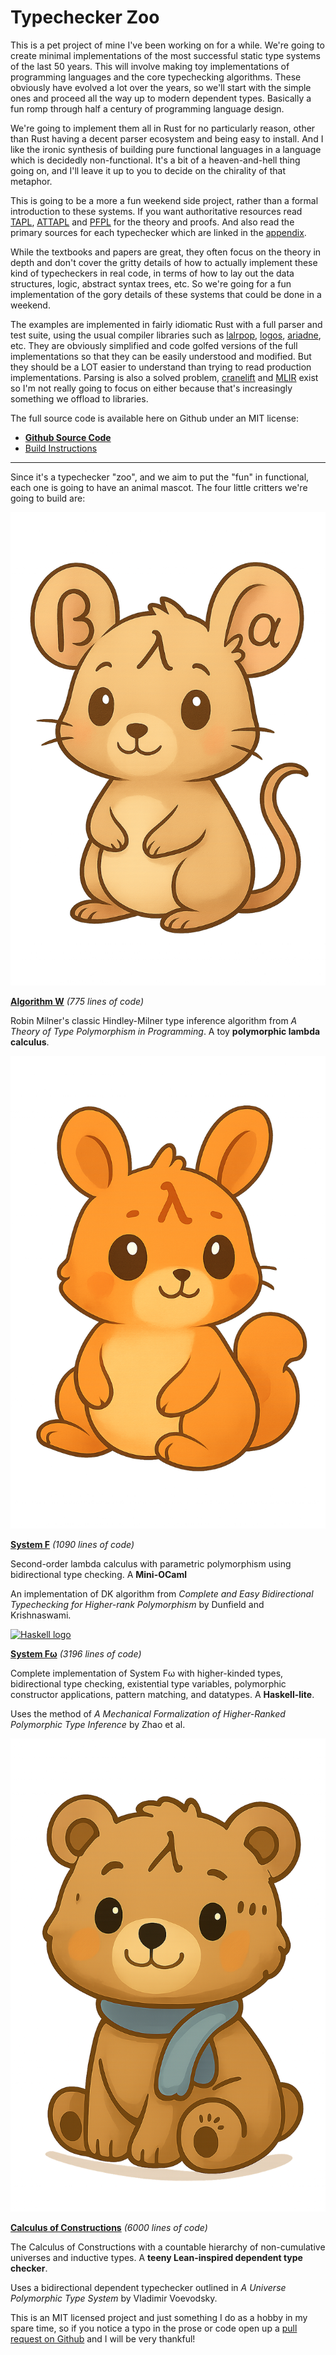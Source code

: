 # Typechecker Zoo

This is a pet project of mine I've been working on for a while. We're going to create minimal implementations of the most successful static type systems of the last 50 years. This will involve making toy implementations of programming languages and the core typechecking algorithms. These obviously have evolved a lot over the years, so we'll start with the simple ones and proceed all the way up to modern dependent types. Basically a fun romp through half a century of programming language design.

We're going to implement them all in Rust for no particularly reason, other than Rust having a decent parser ecosystem and being easy to install. And I like the ironic synthesis of building pure functional languages in a language which is decidedly non-functional. It's a bit of a heaven-and-hell thing going on, and I'll leave it up to you to decide on the chirality of that metaphor.

This is going to be a more a fun weekend side project, rather than a formal introduction to these systems. If you want authoritative resources read [TAPL](https://www.cis.upenn.edu/~bcpierce/tapl/), [ATTAPL](https://www.cis.upenn.edu/~bcpierce/attapl/) and [PFPL](http://profs.sci.univr.it/~merro/files/harper.pdf) for the theory and proofs. And also read the primary sources for each typechecker which are linked in the [appendix](./appendices/bibliography.md).

While the textbooks and papers are great, they often focus on the theory in depth and don't cover the gritty details of how to actually implement these kind of typecheckers in real code, in terms of how to lay out the data structures, logic, abstract syntax trees, etc. So we're going for a fun implementation of the gory details of these systems that could be done in a weekend.

The examples are implemented in fairly idiomatic Rust with a full parser and test suite, using the usual compiler libraries such as [lalrpop](https://lalrpop.github.io/lalrpop/), [logos](https://logos.maciej.codes/), [ariadne](https://github.com/zesterer/ariadne), etc. They are obviously simplified and code golfed versions of the full implementations so that they can be easily understood and modified. But they should be a LOT easier to understand than trying to read production implementations. Parsing is also a solved problem, [cranelift](https://cranelift.dev) and [MLIR](https://www.stephendiehl.com/posts/mlir_introduction/) exist so I'm not really going to focus on either because that's increasingly something we offload to libraries.

The full source code is available here on Github under an MIT license:

* [**Github Source Code**](https://github.com/sdiehl/typechecker-zoo)
* [Build Instructions](https://github.com/sdiehl/typechecker-zoo/blob/main/README.md)

***

Since it's a typechecker "zoo", and we aim to put the "fun" in functional, each one is going to have an animal mascot. The four little critters we're going to build are:

<div class="type-system-section">
<a href="./algorithm-w/lambda-calculus.html">
<img src="lambda.png" alt="Lambda calculus symbol" class="type-system-logo">
</a>

[**Algorithm W**](./algorithm-w/lambda-calculus.html) *(775 lines of code)*

Robin Milner's classic Hindley-Milner type inference algorithm from *A Theory of Type Polymorphism in Programming*. A toy **polymorphic lambda calculus**.
</div>

<div class="type-system-section">
<a href="./system-f/system-f.html">
<img src="ocaml.png" alt="OCaml logo" class="type-system-logo">
</a>

[**System F**](./system-f/system-f.html) *(1090 lines of code)*

Second-order lambda calculus with parametric polymorphism using bidirectional type checking. A **Mini-OCaml**

An implementation of DK algorithm from *Complete and Easy Bidirectional Typechecking for Higher-rank Polymorphism* by Dunfield and Krishnaswami.
</div>

<div class="type-system-section">
<a href="./system-f-omega/system-f-omega.html">
<img src="haskell.png" alt="Haskell logo" class="type-system-logo">
</a>

[**System Fω**](./system-f-omega/system-f-omega.html) *(3196 lines of code)*


Complete implementation of System Fω with higher-kinded types, bidirectional type checking, existential type variables, polymorphic constructor applications, pattern matching, and datatypes. A **Haskell-lite**.

Uses the method of *A Mechanical Formalization of Higher-Ranked Polymorphic Type Inference* by Zhao et al.
</div>

<div class="type-system-section">
<a href="./coc/calculus-of-constructions.html">
<img src="lean.png" alt="Lean logo" class="type-system-logo">
</a>

[**Calculus of Constructions**](./coc/calculus-of-constructions.html) *(6000 lines of code)*

The Calculus of Constructions with a countable hierarchy of non-cumulative universes and inductive types. A **teeny Lean-inspired dependent type checker**.

Uses a bidirectional dependent typechecker outlined in *A Universe Polymorphic Type System* by Vladimir Voevodsky.
</div>

This is an MIT licensed project and just something I do as a hobby in my spare time, so if you notice a typo in the prose or code open up a [pull request on Github](https://github.com/sdiehl/typechecker-zoo) and I will be very thankful!
